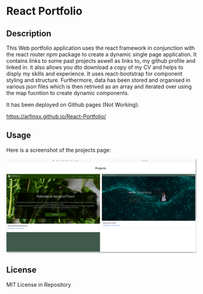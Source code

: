 # React Portfolio

## Description

This Web portfolio application uses the react framework in conjunction with the react router npm package to create a dynamic single page application. It contains links to some past projects aswell as links to, my github profile and linked in. it also allows you dto download a copy of my CV and helps to disply my skills and experience. It uses react-bootstrap for component styling and structure. Furthermore, data has been stored and organised in various json files which is then retrived as an array and iterated over using the map fucntion to create dynamic components. 

It has been deployed on Github pages (Not Working):

https://arfinxx.github.io/React-Portfolio/


## Usage 

Here is a screenshot of the projects page:

![Projects page screenshot](src/assets/Screenshot%202024-03-06%20001205.png)


## License

MIT License in Repository